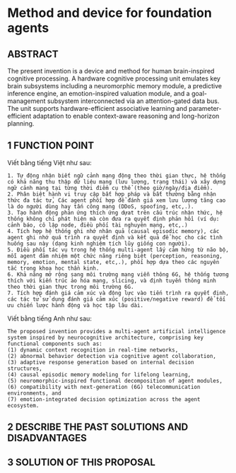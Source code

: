 # Method and device for foundation agents

## ABSTRACT
The present invention is a device and method for human brain-inspired cognitive processing. A hardware cognitive processing unit emulates key brain subsystems including a neuromorphic memory module, a predictive inference engine, an emotion-inspired valuation module, and a goal-management subsystem interconnected via an attention-gated data bus. The unit supports hardware-efficient associative learning and parameter-efficient adaptation to enable context-aware reasoning and long-horizon planning.

## 1 FUNCTION POINT 
Viết bằng tiếng Việt như sau:
```
1. Tự động nhận biết ngữ cảnh mạng động theo thời gian thực, hệ thống có khả năng thu thập dữ liệu mạng (lưu lượng, trạng thái) và xây dựng ngữ cảnh mạng tại từng thời điểm cụ thể (theo giờ/ngày/địa điểm).
2. Phân biệt hành vi truy cập bất hợp pháp và bất thường bằng nhận thức đa tác tử, Các agent phối hợp để đánh giá xem lưu lượng tăng cao là do người dùng hay tấn công mạng (DDoS, spoofing, etc,.).
3. Tạo hành động phản ứng thích ứng dựat trên cấu trúc nhận thức, hệ thống không chỉ phát hiện mà còn đưa ra quyết định phản hồi (ví dụ: cảnh báo, cô lập node, điều phối tài nghuyên mạng, etc,.)
4. Tích hợp hệ thống ghi nhớ nhân quả (causal episodic memory), các agent ghi nhớ quá trình ra quyết định và kết quả để học cho các tình huống sau này (dạng kinh nghiệm tích lũy giống con người).
5. Điều phối tác vụ trong hệ thống multi-agent lấy cảm hứng từ não bộ, mỗi agent đảm nhiệm một chức năng riêng biệt (perception, reasoning, memory, emotion, mental state, etc,.), phối hợp dựa theo các nguyên tắc trong khoa học thần kinh.
6. Khả năng mở rộng sang môi trường mạng viễn thông 6G, hệ thống tương thích với kiến trúc ảo hóa mạng, slicing, và định tuyến thông minh theo thời gian thực trong môi trường 6G.
7. Tích hợp đánh giá cảm xúc và động lực vào tiến trình ra quyết định, các tác tử sử dụng đánh giá cảm xúc (positive/negative reward) để tối ưu chiến lược hành động và học tập lâu dài. 
```

Viết bằng tiếng Anh như sau:
```
The proposed invention provides a multi-agent artificial intelligence system inspired by neurocognitive architecture, comprising key functional components such as:
(1) dynamic context recognition in real-time networks,
(2) abnormal behavior detection via cognitive agent collaboration,
(3) adaptive response generation based on internal decision structures,
(4) causal episodic memory modeling for lifelong learning,
(5) neuromorphic-inspired functional decomposition of agent modules,
(6) compatibility with next-generation (6G) telecommunication environments, and
(7) emotion-integrated decision optimization across the agent ecosystem.
```

## 2 DESCRIBE THE PAST SOLUTIONS AND DISADVANTAGES 

## 3 SOLUTION OF THIS PROPOSAL 
